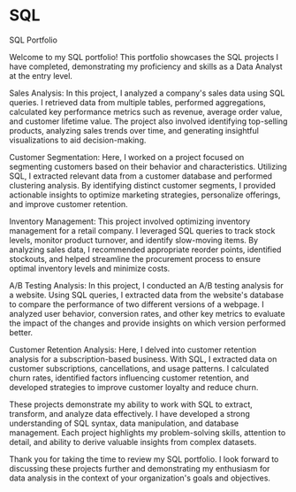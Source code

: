 # SQL
SQL Portfolio 

Welcome to my SQL portfolio! This portfolio showcases the SQL projects I have completed, demonstrating my proficiency and skills as a Data Analyst at the entry level.

Sales Analysis: In this project, I analyzed a company's sales data using SQL queries. I retrieved data from multiple tables, performed aggregations, calculated key performance metrics such as revenue, average order value, and customer lifetime value. The project also involved identifying top-selling products, analyzing sales trends over time, and generating insightful visualizations to aid decision-making.

Customer Segmentation: Here, I worked on a project focused on segmenting customers based on their behavior and characteristics. Utilizing SQL, I extracted relevant data from a customer database and performed clustering analysis. By identifying distinct customer segments, I provided actionable insights to optimize marketing strategies, personalize offerings, and improve customer retention.

Inventory Management: This project involved optimizing inventory management for a retail company. I leveraged SQL queries to track stock levels, monitor product turnover, and identify slow-moving items. By analyzing sales data, I recommended appropriate reorder points, identified stockouts, and helped streamline the procurement process to ensure optimal inventory levels and minimize costs.

A/B Testing Analysis: In this project, I conducted an A/B testing analysis for a website. Using SQL queries, I extracted data from the website's database to compare the performance of two different versions of a webpage. I analyzed user behavior, conversion rates, and other key metrics to evaluate the impact of the changes and provide insights on which version performed better.

Customer Retention Analysis: Here, I delved into customer retention analysis for a subscription-based business. With SQL, I extracted data on customer subscriptions, cancellations, and usage patterns. I calculated churn rates, identified factors influencing customer retention, and developed strategies to improve customer loyalty and reduce churn.

These projects demonstrate my ability to work with SQL to extract, transform, and analyze data effectively. I have developed a strong understanding of SQL syntax, data manipulation, and database management. Each project highlights my problem-solving skills, attention to detail, and ability to derive valuable insights from complex datasets.

Thank you for taking the time to review my SQL portfolio. I look forward to discussing these projects further and demonstrating my enthusiasm for data analysis in the context of your organization's goals and objectives.
